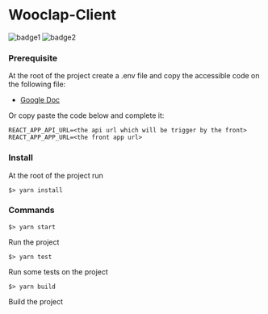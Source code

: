 # Wooclap-Client
![badge1](https://img.shields.io/badge/license-MIT-brightgreen.svg ) ![badge2](https://img.shields.io/badge/language-TypeScript-blue)

### Prerequisite
At the root of the project create a .env file and copy the accessible code on the following file:

* [Google Doc](https://docs.google.com/document/d/1a2kmwagv1bPuxloXzOAb0p535OUYqnEdXI_Wsde7rqU/edit)

Or copy paste the code below and complete it:

```
REACT_APP_API_URL=<the api url which will be trigger by the front>
REACT_APP_APP_URL=<the front app url>
```

### Install
At the root of the project run
```
$> yarn install
```

### Commands
```
$> yarn start
```
Run the project

```
$> yarn test
```
Run some tests on the project

```
$> yarn build
```
Build the project
